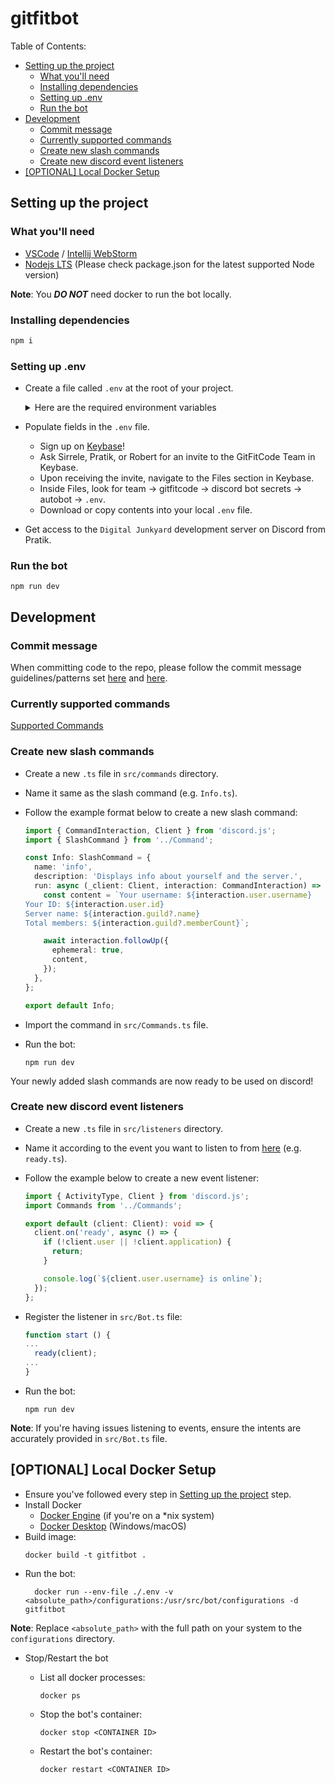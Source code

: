 # gitfitbot <!-- omit from toc -->

Table of Contents:

- [Setting up the project](#setting-up-the-project)
  - [What you'll need](#what-youll-need)
  - [Installing dependencies](#installing-dependencies)
  - [Setting up .env](#setting-up-env)
  - [Run the bot](#run-the-bot)
- [Development](#development)
  - [Commit message](#commit-message)
  - [Currently supported commands](#currently-supported-commands)
  - [Create new slash commands](#create-new-slash-commands)
  - [Create new discord event listeners](#create-new-discord-event-listeners)
- [\[OPTIONAL\] Local Docker Setup](#optional-local-docker-setup)

## Setting up the project

### What you'll need

- [VSCode](https://code.visualstudio.com/) / [Intellij WebStorm](https://www.jetbrains.com/webstorm/)
- [Nodejs LTS](https://nodejs.org/en/) (Please check package.json for the latest supported Node version)

**Note**: You **_DO NOT_** need docker to run the bot locally.

### Installing dependencies

```sh
npm i
```

### Setting up .env

- Create a file called `.env` at the root of your project.

  <details>
  <summary>Here are the required environment variables</summary>

  - `DISCORD_BOT_TOKEN` - (Required) Token provided by Discord when creating the bot.
  - `BOT_ID` - (Required) ID of the GFC Discord bot.
  - `GFC_INTRO_SURVEY_LINK` - (Required) - URL of the GFC intro survey link.

  - `ADMIN_1_DISCORD_ID` - (Required) ID of an admin of the GFC discord server.
  - `ADMIN_2_DISCORD_ID` - (Required) - ID of another admin of the GFC discord server.

  - `DISCORD_SERVER_ID` - (Required) - ID of the server where this bot is invited.
  - `ADMIN_ROLE_ID` - (Required) - ID of the admin role in the server.
  - `GENERAL_CHAT_CHANNEL_ID` - (Required) - ID of the general chat channel in the GFC discord server.
  - `CHECKINS_VOICE_CHANNEL_ID` - (Required) - ID of the check-ins voice channel in the GFC discord server.
  - `FIRST_RESPONDERS_ROLE_ID` - (Required) - ID of the role `@First-Responders`.
  - `VIRTUAL_OFFICE_VOICE_CHANNEL_ID` - (Required) - ID of the virtual office voice channel in the GFC discord server.

  - `NOTION_KEY` - (Required) Secret key of the GFC Notion integration.
  - `NOTION_SUPPORT_TICKETS_DATABASE_ID` - (Required) ID of the GFC Notion database which will store all support tickets.
  - `NOTION_SUPPORT_TICKETS_DATABASE_STATUS_ID` - (Required) - ID of the status property in the notion support tickets database.
  - `NOTION_SUPPORT_TICKETS_DATABASE_LINK` - (Required) - URL of the notion support tickets database.
  - `NOTION_RETRO_DATABASE_ID` - (Required) - ID of the retrospective notion database.
  - `NOTION_BACKLOG_DATABASE_ID` - (Required) - ID of the backlog notion database.
  - `NOTION_BACKLOG_DATABASE_LINK` - (Required) - URL of the notion backlog database.

  - `SENTRY_DSN` - (Optional) - DSN of your nodejs project on [sentry.io](https://sentry.io/).

  - `OPENAI_API_KEY` - (Optional) - API Key for accessing OpenAI functionality.

  </details>

- Populate fields in the `.env` file.

  - Sign up on [Keybase](https://keybase.io/)!
  - Ask Sirrele, Pratik, or Robert for an invite to the GitFitCode Team in Keybase.
  - Upon receiving the invite, navigate to the Files section in Keybase.
  - Inside Files, look for team -> gitfitcode -> discord bot secrets -> autobot -> `.env`.
  - Download or copy contents into your local `.env` file.

- Get access to the `Digital Junkyard` development server on Discord from Pratik.

### Run the bot

```shell
npm run dev
```

## Development

### Commit message

When committing code to the repo, please follow the commit message guidelines/patterns set [here](https://github.com/conventional-changelog/commitlint#what-is-commitlint) and [here](https://github.com/angular/angular/blob/22b96b9/CONTRIBUTING.md#type).

### Currently supported commands

[Supported Commands](/docs/COMMANDS)

### Create new slash commands

- Create a new `.ts` file in `src/commands` directory.
- Name it same as the slash command (e.g. `Info.ts`).
- Follow the example format below to create a new slash command:

  ```typescript
  import { CommandInteraction, Client } from 'discord.js';
  import { SlashCommand } from '../Command';

  const Info: SlashCommand = {
    name: 'info',
    description: 'Displays info about yourself and the server.',
    run: async (_client: Client, interaction: CommandInteraction) => {
      const content = `Your username: ${interaction.user.username}
  Your ID: ${interaction.user.id}
  Server name: ${interaction.guild?.name}
  Total members: ${interaction.guild?.memberCount}`;

      await interaction.followUp({
        ephemeral: true,
        content,
      });
    },
  };

  export default Info;
  ```

- Import the command in `src/Commands.ts` file.
- Run the bot:

  ```shell
  npm run dev
  ```

Your newly added slash commands are now ready to be used on discord!

### Create new discord event listeners

- Create a new `.ts` file in `src/listeners` directory.
- Name it according to the event you want to listen to from [here](https://discord.js.org/docs/packages/discord.js/main/Client:Class) (e.g. `ready.ts`).
- Follow the example below to create a new event listener:

  ```typescript
  import { ActivityType, Client } from 'discord.js';
  import Commands from '../Commands';

  export default (client: Client): void => {
    client.on('ready', async () => {
      if (!client.user || !client.application) {
        return;
      }

      console.log(`${client.user.username} is online`);
    });
  };
  ```

- Register the listener in `src/Bot.ts` file:

  ```typescript
  function start () {
  ...
    ready(client);
  ...
  }
  ```

- Run the bot:
  ```shell
  npm run dev
  ```

**Note**: If you're having issues listening to events, ensure the intents are accurately provided in `src/Bot.ts` file.

## [OPTIONAL] Local Docker Setup

- Ensure you've followed every step in [Setting up the project](#setting-up-the-project) step.
- Install Docker
  - [Docker Engine](https://docs.docker.com/engine/install/) (if you're on a \*nix system)
  - [Docker Desktop](https://docs.docker.com/desktop/) (Windows/macOS)
- Build image:
  ```shell
  docker build -t gitfitbot .
  ```
- Run the bot:
  ```shell
    docker run --env-file ./.env -v <absolute_path>/configurations:/usr/src/bot/configurations -d gitfitbot
  ```

**Note**: Replace `<absolute_path>` with the full path on your system to the `configurations` directory.

- Stop/Restart the bot

  - List all docker processes:
    ```shell
    docker ps
    ```
  - Stop the bot's container:
    ```shell
    docker stop <CONTAINER ID>
    ```
  - Restart the bot's container:
    ```shell
    docker restart <CONTAINER ID>
    ```
